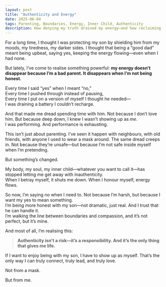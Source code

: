 ```yaml
---
layout: post
title: "Authenticity and Energy"
date: 2025-06-04
tags: Parenting, Boundaries, Energy, Inner Child, Authenticity
description: How denying my truth drained my energy—and how reclaiming it is helping me show up for my son.
---
```


For a long time, I thought I was protecting my son by shielding him from my moods, my tiredness, my darker sides. I thought that being a “good dad” meant being upbeat, saying yes, keeping the energy flowing—even when I had none.

But lately, I’ve come to realise something powerful: **my energy doesn’t disappear because I’m a bad parent. It disappears when I’m not being honest.**

Every time I said “yes” when I meant “no,”  
Every time I pushed through instead of pausing,  
Every time I put on a version of myself I thought he needed—  
I was draining a battery I couldn’t recharge.

And that made me dread spending time with him. Not because I don’t love him. But because deep down, I knew I wasn’t showing up as *me*.  
I was performing. And performance is exhausting.

This isn’t just about parenting. I’ve seen it happen with neighbours, with old friends, with anyone I used to wear a mask around. The same dread creeps in. Not because they’re unsafe—but because I’m not safe inside myself when I’m pretending.

But something’s changed.

My body, my soul, my inner child—whatever you want to call it—has stopped letting me get away with inauthenticity.  
When I betray myself, it shuts me down. When I honour myself, energy flows.

So now, I’m saying no when I need to. Not because I’m harsh, but because I want my yes to mean something.  
I’m being more honest with my son—not dramatic, just real. And I trust that he can handle it.  
I’m walking the line between boundaries and compassion, and it’s not perfect, but it’s mine.

And most of all, I’m realising this:

> **Authenticity isn’t a risk—it’s a responsibility. And it’s the only thing that gives me life.**

If I want to enjoy being with my son, I have to show up as myself. That’s the only way I can truly connect, truly lead, and truly love.

Not from a mask.

But from me.